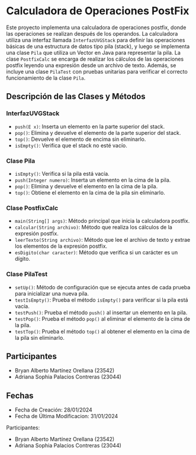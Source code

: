# Calculadora de Operaciones PostFix

Este proyecto implementa una calculadora de operaciones postfix, donde las operaciones se realizan después de los operandos. La calculadora utiliza una interfaz llamada `InterfazUVGStack` para definir las operaciones básicas de una estructura de datos tipo pila (stack), y luego se implementa una clase `Pila` que utiliza un Vector en Java para representar la pila. La clase `PostfixCalc` se encarga de realizar los cálculos de las operaciones postfix leyendo una expresión desde un archivo de texto. Además, se incluye una clase `PilaTest` con pruebas unitarias para verificar el correcto funcionamiento de la clase `Pila`.

## Descripción de las Clases y Métodos

### InterfazUVGStack<E>

- `push(E x)`: Inserta un elemento en la parte superior del stack.
- `pop()`: Elimina y devuelve el elemento de la parte superior del stack.
- `top()`: Devuelve el elemento de encima sin eliminarlo.
- `isEmpty()`: Verifica que el stack no esté vacío.

### Clase Pila

- `isEmpty()`: Verifica si la pila está vacía.
- `push(Integer numero)`: Inserta un elemento en la cima de la pila.
- `pop()`: Elimina y devuelve el elemento en la cima de la pila.
- `top()`: Obtiene el elemento en la cima de la pila sin eliminarlo.

### Clase PostfixCalc

- `main(String[] args)`: Método principal que inicia la calculadora postfix.
- `calcular(String archivo)`: Método que realiza los cálculos de la expresión postfix.
- `leerTexto(String archivo)`: Método que lee el archivo de texto y extrae los elementos de la expresión postfix.
- `esDigito(char caracter)`: Método que verifica si un carácter es un dígito.

### Clase PilaTest

- `setUp()`: Método de configuración que se ejecuta antes de cada prueba para inicializar una nueva pila.
- `testIsEmpty()`: Prueba el método `isEmpty()` para verificar si la pila está vacía.
- `testPush()`: Prueba el método `push()` al insertar un elemento en la pila.
- `testPop()`: Prueba el método `pop()` al eliminar el elemento de la cima de la pila.
- `testTop()`: Prueba el método `top()` al obtener el elemento en la cima de la pila sin eliminarlo.

## Participantes

- Bryan Alberto Martínez Orellana (23542)
- Adriana Sophia Palacios Contreras (23044)

## Fechas

- Fecha de Creación: 28/01/2024
- Fecha de Última Modificacion: 31/01/2024


Participantes:
  - Bryan Alberto Martínez Orellana (23542)
  - Adriana Sophia Palacios Contreras (23044)
